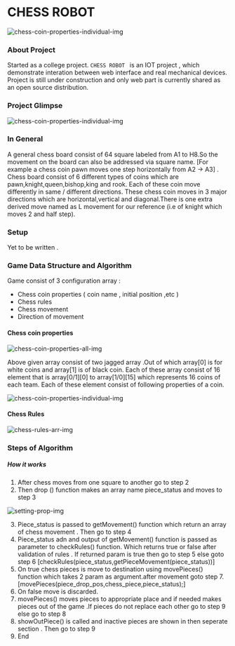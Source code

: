 # CHESS ROBOT
![chess-coin-properties-individual-img](https://sudhir-yadav.github.io/Chess-Robot/document/chero64.png)
### About Project
Started as a college project. `CHESS ROBOT ` is an IOT project , which demonstrate interation between web interface and real mechanical devices.
Project is still under construction and only web part is currently shared as an open source distribution.
### Project Glimpse
![chess-coin-properties-individual-img](https://sudhir-yadav.github.io/Chess-Robot/document/Selection_051.png)

### In General
A general chess board consist of 64 square labeled from A1 to H8.So the movement on the board can also be addressed via square name. [For example a chess coin pawn moves one step horizontally from A2 -> A3] . Chess board consist of 6 different types of coins which are pawn,knight,queen,bishop,king and rook. Each of these coin move differently in same / different directions. These chess coin moves in 3 major directions which are horizontal,vertical and diagonal.There is one extra derived move named as L movement for our reference (i.e of knight which moves 2 and half step).

### Setup 
Yet to be written .

### Game Data Structure and Algorithm
Game consist of 3 configuration array :
  - Chess coin properties ( coin name , initial position ,etc )
  - Chess rules 
  - Chess movement 
  - Direction of movement

#### Chess coin properties

![chess-coin-properties-all-img](https://sudhir-yadav.github.io/chess-robot/document/array_coin_properties.png)

Above given array consist of two jagged array .Out of which array[0] is for white coins and array[1] is of black coin. Each of these array consist of 16 element that is array[0/1][0] to array[1/0][15] which represents 16 coins of each team. Each of these element consist of following properties of a coin.

![chess-coin-properties-individual-img](https://sudhir-yadav.github.io/Chess-Robot/document/piece_coin_properties.png)

#### Chess Rules

![chess-rules-arr-img](https://sudhir-yadav.github.io/Chess-Robot/document/chess_movement.png)

### Steps of Algorithm

##### How it works

1) After chess moves from one square to another go to step 2
2) Then drop () function makes an array name piece_status and moves to step 3

![setting-prop-img](https://sudhir-yadav.github.io/Chess-Robot/document/setting_prop.png)

3) Piece_status is passed to getMovement() function which return an array of chess movement . Then go to step 4
4) Piece_status adn and output of getMovement() function is passed as parameter to checkRules() function. Which returns true or false after validation of rules . If returned param is true then go to step 5 else goto step 6 [checkRules(piece_status,getPieceMovement(piece_status))]
5) On true chess pieces is move to destination using  movePieces() function which takes 2 param as argument.after movement goto step 7.
	[movePieces(piece_drop_pos,chess_piece,piece_status);]
6) On false move is discarded.
7) movePieces() moves pieces to appropriate place and if needed makes pieces out of the game .If pieces do not replace each other go to step 9 else go to step 8
8) showOutPiece() is called and inactive pieces are shown in then seperate section . Then go to step 9
9) End
